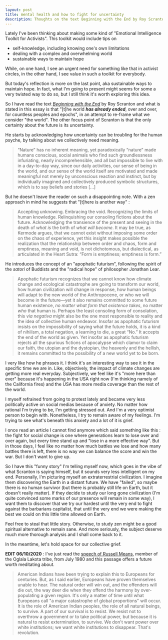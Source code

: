 ```yaml
---
layout: post
title: mental health and how to fight for uncertainty
description: Thoughts on the text Beginning with the End by Roy Scranton and his concept of apophatic futurism in the lens of mental health and activism.
---
```


Lately I've been thinking about making some kind of "Emotional Intelligence Toolkit for Activists". This toolkit would include tips on 

 - self-knowledge, including knowing one's own limitations
 - dealing with a complex and overwhelming world
 - sustainable ways to maintain hope

While, on one hand, I see an urgent need for something like that in activist circles, in the other hand, I see value in such a toolkit for everybody. 

But today's reflection is more on the last point, aka sustainable ways to maintain hope. In fact, what I'm going to present might seems for some a very twisted way to do so, but I still think it's worth exploring this idea.

So I have read the text *[Beginning with the End](https://emergencemagazine.org/story/beginning-with-the-end/)* by Roy Scranton and what is stated in this essay is that "[t]he world _**has already ended**_, over and over, for countless peoples and epochs", in an attempt to re-frame what we consider "the world". The other focus point of Scranton is that the only certainty about the future is its uncertainty.

He starts by acknowledging how uncertainty can be troubling for the human psyche, by talking about we collectively need meaning. 

> “Nature” has no inherent meaning, yet paradoxically “nature” made
> humans conscious, social animals who find such groundlessness
> infuriating, nearly incomprehensible, and all but impossible to live
> with in a day-to-day way, since our daily activities, our sense of
> being in the world, and our sense of the world itself are motivated
> and made meaningful not merely by unconscious reaction and instinct,
> but by individually imagined and collectively produced symbolic
> structures, which is to say beliefs and stories [...]

But he doesn't leave the reader on such a disappointing note. With a zen approach in mind he suggests that "[t]here is another way" :

> Accepting unknowing. Embracing the void. Recognizing the limits of
> human knowledge. Relinquishing our consoling fictions about the
> future. Acknowledging the transience of the present and seeing in the
> death of _what is_ the birth of _what will become_. It may be
> true, as Kermode argues, that we cannot exist without imposing some
> order on the chaos of experience, yet this insight makes possible the
> realization that the relationship between order and chaos, form and
> emptiness, meaning and void, is not dichotomous, but dialectical, as
> articulated in the Heart Sutra: “Form is emptiness; emptiness is
> form.”

He introduces the concept of an "apophatic futurism", following the spirit of the *satori* of Buddists and the "radical hope" of philosopher Jonathan Lear.

> Apophatic futurism recognizes that we cannot know how climate change
> and ecological catastrophe are going to transform our world, how human
> civilization will change in response, how human beings will adapt to
> the new world of the Anthropocene, or who we will become in the
> future—yet it also remains committed to some future human existence,
> _no matter what form that existence takes_, no matter _who_ that human is. Perhaps the least consoling form of consolation, this _via
> negativa_ might also be the one most responsible to reality and the
> idea of collective human endeavor. Insofar as apophatic futurism
> insists on the impossibility of saying what the future holds, it is a
> kind of nihilism, a total negation, a learning to die, a great “No.”
> It accepts the end of the world as given. Yet insofar as apophatic
> futurism rejects all the spurious fictions of apocalypse which clamor
> to claim our faith, the utopian and the dystopian, the heavenly and
> the hellish, it remains committed to the possibility of a new world
> yet to be born.

I very like how he phrases it. I think it's an interesting way to see it in the specific time we are in. Like, objectively, the impact of climate changes are getting more real everyday. Subjectively, we feel like it's "more here than ever" because it's happening in the USA right now (I'm thinking namely of the California fires) and the USA has more media coverage than the rest of the world. 

I myself refrained from going to protest lately and became very less politically active on social medias because of anxiety. No matter how rational I'm trying to be, I'm getting stressed out. And I'm a very optimist person to begin with. Nonetheless, I try to remain aware of my feelings. I'm trying to see what's beneath this anxiety and a lot of it is grief.

I once read an article I cannot find anymore which said something like this : the fight for social change is one where generations learn to lose over and over again, but every time stand up and "lose in a more effective way". But in those days, I feel like no matter how much battles we lose and how many battles there is left, there is no way we can balance the score and win the war. But I don't want to give up.

So I have this "funny story" I'm telling myself now, which goes in the vibe of what Scranton is saying himself, but it sounds very less intelligent on my end. Personally, I'm picturing myself an extraterrestrial civilization. I imagine them discovering the Earth in a distant future. We have "failed", so maybe there is no human survivor (but there is probably still life on Earth, but it doesn't really matter). If they decide to study our long gone civilization (I'm quite convinced some marks of our presence will remain in some way), I want them to discover that we try our hardest until the very end to fight against the barbarians capitalist, that until the very end we were making the best we could on this little time allowed on Earth. 

Feel free to steal that little story. Otherwise, to study zen might be a good spiritual alternative to remain sane. And more seriously, the subject deserve much more thorough analysis and I shall come back to it.

 In the meantime, let's hold space for our collective grief.
 
 
 **EDIT 06/10/2020** : I've just read the [speech of Russell Means](https://www.filmsforaction.org/news/revolution-and-american-indians-marxism-is-as-alien-to-my-culture-as-capitalism/), member of the Oglala Lakota tribe,  from July 1980 and this passage offers a future worth meditating about.  
 
> American Indians have been trying to explain this to Europeans for centuries. But, as I said earlier, Europeans have proven themselves unable to hear. The natural order will win out, and the offenders will die out, the way deer die when they offend the harmony by over-populating a given region. It's only a matter of time until what Europeans call "a major catastrophe of global proportions" will occur. It is the role of American Indian peoples, the role of all natural beings, to survive. A part of our survival is to resist. We resist not to overthrow a government or to take political power, but because it is natural to resist extermination, to survive. We don't want power over white institutions; we want white institutions to disappear. That's revolution. 
